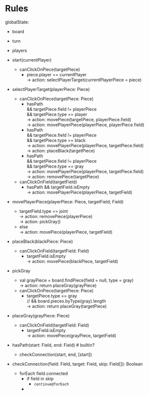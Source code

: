 # Rules

globalState:
  - board
  - turn
  - players

- start(currentPlayer)
  - canClickOnPiece(targetPiece)
    - piece.player == currentPlayer  
      -> action: selectPlayerTarget(currentPlayerPiece = piece)
    
- selectPlayerTarget(playerPiece: Piece)
  - canClickOnPiece(targetPiece: Piece)
    - hasPath  
      && targetPiece.field != playerPiece  
      && targetPiece.type == player  
      -> action: movePiece(targetPiece, playerPiece.field)  
      -> action: movePlayerPiece(playerPiece, playerPiece.field)
    - hasPath  
      && targetPiece.field != playerPiece  
      && targetPiece.type == black  
      -> action: movePlayerPiece(playerPiece, targetPiece.field)  
      -> action: placeBlack(targetPiece)
    - hasPath  
      && targetPiece.field != playerPiece  
      && targetPiece.type == gray  
      -> action: movePlayerPiece(playerPiece, targetPiece.field)  
      -> action: removePiece(targetPiece)
  - canClickOnField(targetField)
    - hasPath
      && targetField.isEmpty  
      -> action: movePlayerPiece(playerPiece, targetField)
 
- movePlayerPiece(playerPiece: Piece, targetField; Field)
  - targetField.type == joint  
    -> action: removePiece(playerPiece)  
    -> action: pickGray()
  - else  
    -> action: movePiece(playerPiece, targetField)

- placeBlack(blackPiece: Piece)
  - canClickOnField(targetField: Field)
    - targetField.isEmpty  
      -> action: movePiece(blackPiece, targetField)

- pickGray
  - val grayPiece = board.findPiece(field = null, type = gray)  
    -> action: return placeGray(grayPiece)
  - canClickOnPiece(targetPiece: Piece)
    - targetPiece.type == gray  
      // && board.pieces.byType(gray).length  
      -> action: return placeGray(targetPiece)

- placeGray(grayPiece: Piece)
  - canClickOnField(targetField: Field)
    - targetField.isEmpty  
      -> action: movePiece(grayPiece, targetField)

- hasPath(start: Field, end: Field) # builtin?
  - checkConnection(start, end, [start])

- checkConnection(field: Field, target: Field, skip: Field[]): Boolean
  - forEach field.connected 
    - if field in skip
      - `continue@forEach`
    - 